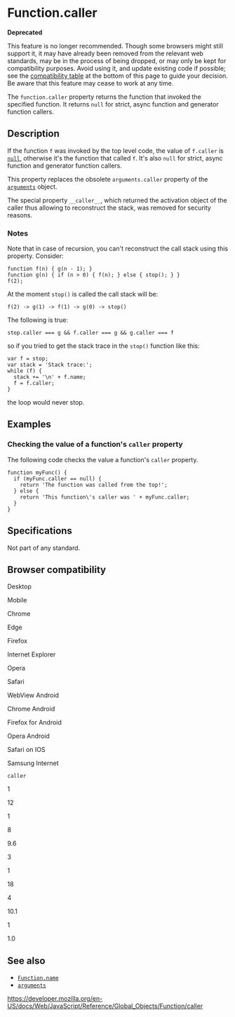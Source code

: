 Function.caller
===============

**Deprecated**

This feature is no longer recommended. Though some browsers might still support it, it may have already been removed from the relevant web standards, may be in the process of being dropped, or may only be kept for compatibility purposes. Avoid using it, and update existing code if possible; see the [compatibility table](#browser_compatibility) at the bottom of this page to guide your decision. Be aware that this feature may cease to work at any time.

The `function.caller` property returns the function that invoked the specified function. It returns `null` for strict, async function and generator function callers.

Description
-----------

If the function `f` was invoked by the top level code, the value of `f.caller` is [`null`](../null), otherwise it's the function that called `f`. It's also `null` for strict, async function and generator function callers.

This property replaces the obsolete <span class="page-not-created">`arguments.caller`</span> property of the [`arguments`](../../functions/arguments) object.

The special property `__caller__`, which returned the activation object of the caller thus allowing to reconstruct the stack, was removed for security reasons.

### Notes

Note that in case of recursion, you can't reconstruct the call stack using this property. Consider:

    function f(n) { g(n - 1); }
    function g(n) { if (n > 0) { f(n); } else { stop(); } }
    f(2);

At the moment `stop()` is called the call stack will be:

    f(2) -> g(1) -> f(1) -> g(0) -> stop()

The following is true:

    stop.caller === g && f.caller === g && g.caller === f

so if you tried to get the stack trace in the `stop()` function like this:

    var f = stop;
    var stack = 'Stack trace:';
    while (f) {
      stack += '\n' + f.name;
      f = f.caller;
    }

the loop would never stop.

Examples
--------

### Checking the value of a function's `caller` property

The following code checks the value a function's `caller` property.

    function myFunc() {
      if (myFunc.caller == null) {
        return 'The function was called from the top!';
      } else {
        return 'This function\'s caller was ' + myFunc.caller;
      }
    }

Specifications
--------------

<span class="pl-s">Not part of any standard.</span>

Browser compatibility
---------------------

Desktop

Mobile

Chrome

Edge

Firefox

Internet Explorer

Opera

Safari

WebView Android

Chrome Android

Firefox for Android

Opera Android

Safari on IOS

Samsung Internet

`caller`

1

12

1

8

9.6

3

1

18

4

10.1

1

1.0

See also
--------

-   [`Function.name`](name)
-   [`arguments`](../../functions/arguments)

<a href="https://developer.mozilla.org/en-US/docs/Web/JavaScript/Reference/Global_Objects/Function/caller" class="_attribution-link">https://developer.mozilla.org/en-US/docs/Web/JavaScript/Reference/Global_Objects/Function/caller</a>
